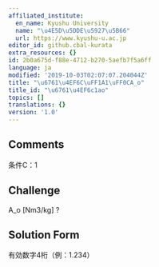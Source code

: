 ```yaml
---
affiliated_institute:
  en_name: Kyushu University
  name: "\u4E5D\u5DDE\u5927\u5B66"
  url: https://www.kyushu-u.ac.jp
editor_id: github.cbal-kurata
extra_resources: {}
id: 2b0a675d-f88e-4712-b270-5aefb7f5a6ff
language: ja
modified: '2019-10-03T02:07:07.204044Z'
title: "\u6761\u4EF6C\uFF1A1\uFF0CA_o"
title_id: "\u6761\u4EF6c1ao"
topics: []
translations: {}
version: '1.0'
---
```


## Comments
条件C：1

## Challenge
A_o [Nm3/kg] ?

## Solution Form
有効数字4桁（例：1.234）




